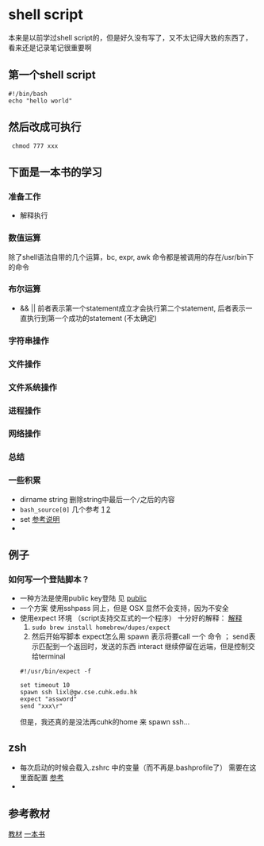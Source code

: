# shell script
本来是以前学过shell script的，但是好久没有写了，又不太记得大致的东西了，看来还是记录笔记很重要啊

## 第一个shell script
```
#!/bin/bash
echo "hello world"
```

 
## 然后改成可执行
` chmod 777 xxx`

## 下面是一本书的学习
### 准备工作
* 解释执行

### 数值运算
除了shell语法自带的几个运算，bc, expr, awk 命令都是被调用的存在/usr/bin下的命令
### 布尔运算
* && ||  前者表示第一个statement成立才会执行第二个statement, 后者表示一直执行到第一个成功的statement (不太确定)

### 字符串操作
### 文件操作
### 文件系统操作
### 进程操作
### 网络操作
### 总结

### 一些积累
* dirname string   删除string中最后一个`/`之后的内容
* `bash_source[0]`  几个参考 [1](http://stackoverflow.com/questions/421772/how-can-a-bash-script-know-the-directory-it-is-installed-in-when-it-is-sourced-w) [2](http://stackoverflow.com/questions/59895/can-a-bash-script-tell-which-directory-it-is-stored-in)
* set  [参考说明](http://linuxcommand.org/lc3_man_pages/seth.html)
* 

## 例子
### 如何写一个登陆脚本？
* 一种方法是使用public key登陆 见 [public](http://serverfault.com/questions/241588/how-to-automate-ssh-login-with-password) 
* 一个方案
使用sshpass 同上，但是 OSX 显然不会支持，因为不安全
* 使用expect 环境 （script支持交互式的一个程序）
	十分好的解释： [解释](https://www.centos.bz/2013/07/expect-spawn-linux-expect-usage/)
	1. `sudo brew install homebrew/dupes/expect`
	2. 然后开始写脚本    expect怎么用
	spawn 表示将要call 一个 命令 ；
	send表示匹配到一个返回时，发送的东西 
	interact 继续停留在远端，但是控制交给terminal 
	```
	#!/usr/bin/expect -f
 
	set timeout 10
	spawn ssh lixl@gw.cse.cuhk.edu.hk
	expect "assword"
	send "xxx\r"
	```
	但是，我还真的是没法再cuhk的home 来 spawn ssh...


## zsh
* 每次启动的时候会载入.zshrc 中的变量（而不再是.bashprofile了） 需要在这里面配置 [参考](https://github.com/robbyrussell/oh-my-zsh/issues/3807)
* 


## 参考教材 
[教材](http://tldp.org/LDP/abs/html/)
[一本书](http://www.tinylab.org/open-shell-book/)